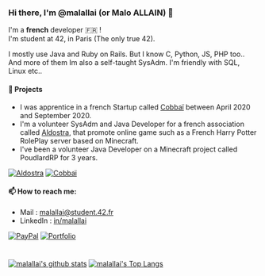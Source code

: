 ### Hi there, I'm @malallai (or Malo ALLAIN) 👋

I'm a **french** developer :fr: !  
I'm student at 42, in Paris (The only true 42).

I mostly use Java and Ruby on Rails. But I know C, Python, JS, PHP too.. And more of them
Im also a self-taught SysAdm. I'm friendly with SQL, Linux etc..

#### 🔭 Projects
- I was apprentice in a french Startup called [Cobbaï](https://cobbai.com) between April 2020 and September 2020.
- I'm a volunteer SysAdm and Java Developer for a french association called [Aldostra](https://aldostra.fr), that promote online game such as a French Harry Potter RolePlay server based on Minecraft.
- I've been a volunteer Java Developer on a Minecraft project called PoudlardRP for 3 years.

[![Aldostra](https://img.shields.io/badge/Aldostra-✨-blue.svg?style=for-the-badge)](https://aldostra.fr)
[![Cobbaï](https://img.shields.io/badge/Cobbaï-🐹-orange.svg?style=for-the-badge)](https://cobbai.com)

#### 📫 How to reach me:
- Mail : malallai@student.42.fr
- LinkedIn : [in/malallai](https://linkedin.com/in/malallai)

[![PayPal](https://img.shields.io/badge/Donate-💵-yellow.svg?style=for-the-badge)](https://www.paypal.com/mentor6561)
[![Portfolio](https://img.shields.io/badge/Website-%F0%9F%93%93-lightgrey.svg?style=for-the-badge)](https://malallai.fr)

# 

[![malallai's github stats](https://github-readme-stats.vercel.app/api?username=malallai&show_icons=true&title_color=fff&icon_color=79ff97&text_color=9f9f9f&bg_color=151515)](https://github.com/malallai/)
[![malallai's Top Langs](https://github-readme-stats.vercel.app/api/top-langs/?username=malallai&layout=compact&title_color=fff&icon_color=79ff97&text_color=9f9f9f&bg_color=151515)](https://github.com/malallai/)

<!--
**malallai/malallai** is a ✨ _special_ ✨ repository because its `README.md` (this file) appears on your GitHub profile.

Here are some ideas to get you started:

- 🔭 I’m currently working on ...
- 🌱 I’m currently learning ...
- 👯 I’m looking to collaborate on ...
- 🤔 I’m looking for help with ...
- 💬 Ask me about ...
- 📫 How to reach me: ...
- 😄 Pronouns: ...
- ⚡ Fun fact: ...
-->

